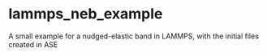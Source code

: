 # lammps_neb_example
A small example for a nudged-elastic band in LAMMPS, with the initial files created in ASE
